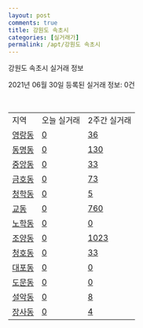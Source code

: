 ```yaml
---
layout: post
comments: true
title: 강원도 속초시
categories: [실거래가]
permalink: /apt/강원도 속초시
---
```


강원도 속초시 실거래 정보

2021년 06월 30일 등록된 실거래 정보: 0건

<script type="text/javascript">
  google.charts.load('current', {'packages':['corechart']});
  google.charts.setOnLoadCallback(drawChart);

  function drawChart() {
    var data = google.visualization.arrayToDataTable([['거래일', '매매', '전월세', '전매'], ['21-02', 187, 143, 79], ['21-03', 233, 156, 95], ['21-04', 264, 175, 74], ['21-05', 248, 111, 70], ['21-06', 152, 77, 41]]);

    var options = {
      title: '최근 유형별 거래량 추이',
      legend: { position: 'bottom' }
    };

    var chart = new google.visualization.LineChart(document.getElementById('columnchart_material'));
    chart.draw(data, (options));
  }
</script>

<div id="columnchart_material" style="width: 95%; margin-left: -35px"></div>
<br>
<table class="sortable">
  <tr>
    <td>지역</td>
    <td>오늘 실거래</td>
    <td>2주간 실거래</td>
  </tr>

  
  <tr class="item">
    <td><a href="강원도 속초시 영랑동">영랑동</a></td>
    <td><a href="강원도 속초시 영랑동">0</a></td>
    <td><a href="강원도 속초시 영랑동">36</a></td>
  </tr>
    

  <tr class="item">
    <td><a href="강원도 속초시 동명동">동명동</a></td>
    <td><a href="강원도 속초시 동명동">0</a></td>
    <td><a href="강원도 속초시 동명동">130</a></td>
  </tr>
    

  <tr class="item">
    <td><a href="강원도 속초시 중앙동">중앙동</a></td>
    <td><a href="강원도 속초시 중앙동">0</a></td>
    <td><a href="강원도 속초시 중앙동">33</a></td>
  </tr>
    

  <tr class="item">
    <td><a href="강원도 속초시 금호동">금호동</a></td>
    <td><a href="강원도 속초시 금호동">0</a></td>
    <td><a href="강원도 속초시 금호동">73</a></td>
  </tr>
    

  <tr class="item">
    <td><a href="강원도 속초시 청학동">청학동</a></td>
    <td><a href="강원도 속초시 청학동">0</a></td>
    <td><a href="강원도 속초시 청학동">5</a></td>
  </tr>
    

  <tr class="item">
    <td><a href="강원도 속초시 교동">교동</a></td>
    <td><a href="강원도 속초시 교동">0</a></td>
    <td><a href="강원도 속초시 교동">760</a></td>
  </tr>
    

  <tr class="item">
    <td><a href="강원도 속초시 노학동">노학동</a></td>
    <td><a href="강원도 속초시 노학동">0</a></td>
    <td><a href="강원도 속초시 노학동">0</a></td>
  </tr>
    

  <tr class="item">
    <td><a href="강원도 속초시 조양동">조양동</a></td>
    <td><a href="강원도 속초시 조양동">0</a></td>
    <td><a href="강원도 속초시 조양동">1023</a></td>
  </tr>
    

  <tr class="item">
    <td><a href="강원도 속초시 청호동">청호동</a></td>
    <td><a href="강원도 속초시 청호동">0</a></td>
    <td><a href="강원도 속초시 청호동">33</a></td>
  </tr>
    

  <tr class="item">
    <td><a href="강원도 속초시 대포동">대포동</a></td>
    <td><a href="강원도 속초시 대포동">0</a></td>
    <td><a href="강원도 속초시 대포동">0</a></td>
  </tr>
    

  <tr class="item">
    <td><a href="강원도 속초시 도문동">도문동</a></td>
    <td><a href="강원도 속초시 도문동">0</a></td>
    <td><a href="강원도 속초시 도문동">0</a></td>
  </tr>
    

  <tr class="item">
    <td><a href="강원도 속초시 설악동">설악동</a></td>
    <td><a href="강원도 속초시 설악동">0</a></td>
    <td><a href="강원도 속초시 설악동">8</a></td>
  </tr>
    

  <tr class="item">
    <td><a href="강원도 속초시 장사동">장사동</a></td>
    <td><a href="강원도 속초시 장사동">0</a></td>
    <td><a href="강원도 속초시 장사동">4</a></td>
  </tr>
    


</table>


    